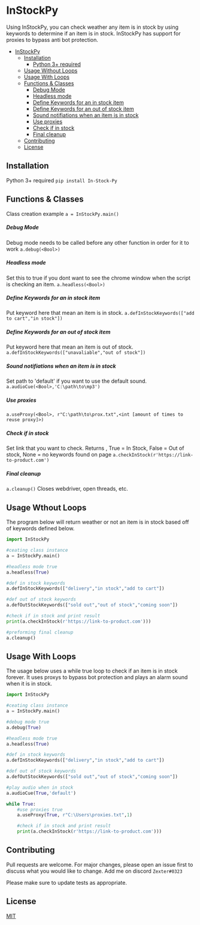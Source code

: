 # InStockPy

Using InStockPy, you can check weather any item is in stock by using keywords to determine if an item is in stock. InStockPy has support for proxies to bypass anti bot protection.
- [InStockPy](#instockpy)
  * [Installation](#installation)
    + [Python 3+ required](#python-3--required)
  * [Usage Without Loops](#usage-without-loops)
  * [Usage With Loops](#usage-with-loops)
  * [Functions & Classes](#functions---classes)
    + [Debug Mode](#debug-mode)
    + [Headless mode](#headless-mode)
    + [Define Keywords for an in stock item](#define-keywords-for-an-in-stock-item)
    + [Define Keywords for an out of stock item](#define-keywords-for-an-out-of-stock-item)
    + [Sound notifiations when an item is in stock](#sound-notifiations-when-an-item-is-in-stock)
    + [Use proxies](#use-proxies)
    + [Check if in stock](#check-if-in-stock)
    + [Final cleanup](#final-cleanup)
  * [Contributing](#contributing)
  * [License](#license)


## Installation

Python 3+ required
`pip install In-Stock-Py`

## Functions & Classes
Class creation example
`a = InStockPy.main()`

##### Debug Mode
Debug mode needs to be called before any other function in order for it to work
`a.debug(<Bool>)` 

##### Headless mode
Set this to true if you dont want to see the chrome window when the script is checking an item.
`a.headless(<Bool>)`

##### Define Keywords for an in stock item
Put keyword here that mean an item is in stock.
`a.defInStockKeywords(["add to cart","in stock"])`

##### Define Keywords for an out of stock item
Put keyword here that mean an item is out of stock.
`a.defInStockKeywords(["unavaliable","out of stock"])`

##### Sound notifiations when an item is in stock
Set path to 'default' if you want to use the default sound.
`a.audioCue(<Bool>,'C:\path\to\mp3')`

##### Use proxies
`a.useProxy(<Bool>, r"C:\path\to\prox.txt",<int [amount of times to reuse proxy]>)`

##### Check if in stock
Set link that you want to check.
Returns <Bool>, True = In Stock, False = Out of stock, None = no keywords found on page
`a.checkInStock(r'https://link-to-product.com')`

##### Final cleanup
`a.cleanup()` Closes webdriver, open threads, etc.

## Usage Wthout Loops

The program below will return weather or not an item is in stock based off of keywords defined below.

```python
import InStockPy

#ceating class instance
a = InStockPy.main()

#headless mode true
a.headless(True)

#def in stock keywords
a.defInStockKeywords(["delivery","in stock","add to cart"])

#def out of stock keywords
a.defOutStockKeywords(["sold out","out of stock","coming soon"])

#check if in stock and print result
print(a.checkInStock(r'https://link-to-product.com')))

#preforming final cleanup
a.cleanup() 
```

## Usage With Loops
The usage below uses a while true loop to check if an item is in stock forever. It uses proxys to bypass bot protection and plays an alarm sound when it is in stock.  
```python
import InStockPy

#ceating class instance
a = InStockPy.main()

#debug mode true
a.debug(True)

#headless mode true
a.headless(True)

#def in stock keywords
a.defInStockKeywords(["delivery","in stock","add to cart"])

#def out of stock keywords
a.defOutStockKeywords(["sold out","out of stock","coming soon"])

#play audio when in stock
a.audioCue(True,'default')

while True:
    #use proxies true
    a.useProxy(True, r"C:\Users\proxies.txt",1)

    #check if in stock and print result
    print(a.checkInStock(r'https://link-to-product.com')))
````


## Contributing
Pull requests are welcome. For major changes, please open an issue first to discuss what you would like to change. Add me on discord `Zexter#0323`

Please make sure to update tests as appropriate.

## License
[MIT](https://choosealicense.com/licenses/mit/)
